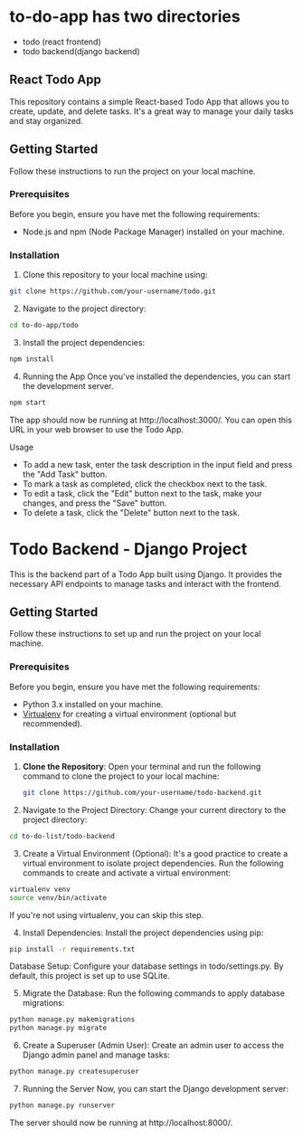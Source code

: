# to-do-app has two directories
- todo (react frontend)
- todo backend(django backend)

## React Todo App

This repository contains a simple React-based Todo App that allows you to create, update, and delete tasks. It's a great way to manage your daily tasks and stay organized.

## Getting Started

Follow these instructions to run the project on your local machine.

### Prerequisites

Before you begin, ensure you have met the following requirements:

- Node.js and npm (Node Package Manager) installed on your machine.

### Installation

1. Clone this repository to your local machine using:

```bash
git clone https://github.com/your-username/todo.git
```

2. Navigate to the project directory:

```bash
cd to-do-app/todo
```
3. Install the project dependencies:
```bash
npm install
```
4. Running the App
Once you've installed the dependencies, you can start the development server.
```bash
npm start
```

The app should now be running at http://localhost:3000/. You can open this URL in your web browser to use the Todo App.

Usage
- To add a new task, enter the task description in the input field and press the "Add Task" button.
- To mark a task as completed, click the checkbox next to the task.
- To edit a task, click the "Edit" button next to the task, make your changes, and press the "Save" button.
- To delete a task, click the "Delete" button next to the task.

# Todo Backend - Django Project

This is the backend part of a Todo App built using Django. It provides the necessary API endpoints to manage tasks and interact with the frontend.

## Getting Started

Follow these instructions to set up and run the project on your local machine.

### Prerequisites

Before you begin, ensure you have met the following requirements:

- Python 3.x installed on your machine.
- [Virtualenv](https://virtualenv.pypa.io/en/latest/) for creating a virtual environment (optional but recommended).

### Installation

1. **Clone the Repository**: Open your terminal and run the following command to clone the project to your local machine:

   ```bash
   git clone https://github.com/your-username/todo-backend.git
   ```
2. Navigate to the Project Directory: Change your current directory to the project directory:

```bash
cd to-do-list/todo-backend
```
3. Create a Virtual Environment (Optional): It's a good practice to create a virtual environment to isolate project dependencies. Run the following commands to create and activate a virtual environment:

```bash
virtualenv venv
source venv/bin/activate
```
If you're not using virtualenv, you can skip this step.

4. Install Dependencies: Install the project dependencies using pip:

```bash
pip install -r requirements.txt
```
Database Setup: Configure your database settings in todo/settings.py. By default, this project is set up to use SQLite.

5. Migrate the Database: Run the following commands to apply database migrations:

```bash
python manage.py makemigrations
python manage.py migrate
```
6. Create a Superuser (Admin User): Create an admin user to access the Django admin panel and manage tasks:

```bash
python manage.py createsuperuser
```

7. Running the Server
Now, you can start the Django development server:

```bash
python manage.py runserver
```
The server should now be running at http://localhost:8000/.

